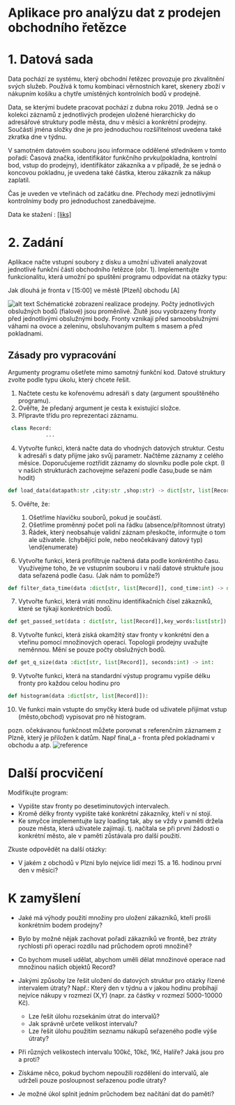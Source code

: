# Aplikace pro analýzu dat z prodejen obchodního řetězce


# 1. Datová sada

Data pochází ze systému, který obchodní řetězec provozuje pro zkvalitnění svých služeb. Používá k tomu kombinaci věrnostních karet, skenery zboží v nákupním košíku a chytře umístěných kontrolních bodů v prodejně. 

Data, se kterými budete pracovat pochází z dubna roku 2019. Jedná se o kolekci záznamů z jednotlivých prodejen uložené hierarchicky do adresářové struktury podle města, dnu v měsíci a konkrétní prodejny.
Součástí jména složky dne je pro jednoduchou rozšířitelnost uvedena také zkratka dne v týdnu.

V samotném datovém souboru jsou informace oddělené středníkem v tomto pořadí: 
Časová značka, identifikátor funkčního prvku(pokladna, kontrolní bod, vstup do prodejny), identifikátor zákazníka a v případě, že se jedná o koncovou pokladnu, je uvedena také částka, kterou zákazník za nákup zaplatil.

Čas je uveden ve vteřinách od začátku dne.
Přechody mezi jednotlivými kontrolnímy body pro jednoduchost zanedbávejme.

Data ke stažení : 
[[liks]](https://liks.fav.zcu.cz/adt/exam/service/download-data?filename=cities.zip)

# 2. Zadání

Aplikace načte vstupní soubory z disku a umožní uživateli analyzovat jednotlivé funkční části obchodního řetězce (obr. 1). 
Implementujte funkcionalitu, která umožní po spuštění programu odpovídat na otázky typu: 

Jak dlouhá je fronta v [15:00] ve městě [Plzeň] obchodu [A]

![alt text](img/sho.png)
Schématické zobrazení realizace prodejny. Počty jednotlivých obslužných bodů (fialové) jsou proměnlivé. Žlutě jsou vyobrazeny fronty před jednotlivými obslužnými body. Fronty vznikají před samoobslužnými váhami na ovoce a zeleninu, obsluhovaným pultem s masem a před pokladnami. 

## Zásady pro vypracování
Argumenty programu ošetřete mimo samotný funkční kod.
Datové struktury zvolte podle typu úkolu, který chcete řešit. 

1. Načtete cestu ke kořenovému adresáři s daty (argument spouštěného programu).
2. Ověřte, že předaný argument je cesta k existující složce. 
3. Připravte třídu pro reprezentaci záznamu. 

```python
 class Record:
            ...
```
4. Vytvořte funkci, která načte data do vhodných datových struktur. Cestu k adresáři s daty přijme jako svůj parametr. Načtěme záznamy z celého měsíce. Doporučujeme roztřídit záznamy do slovníku podle pole ckpt. (I v našich strukturách zachovejme seřazení podle času,bude se nám hodit)

```python
def load_data(datapath:str ,city:str ,shop:str) -> dict[str, list[Record]]
```

5. Ověřte, že:
    1. Ošetříme hlavičku souborů, pokud je součástí. 
    2. Ošetříme proměnný počet polí na řádku (absence/přítomnost útraty)
    3. Řádek, který neobsahuje validní záznam přeskočte, informujte o tom ale uživatele. (chybějící pole, nebo neočekávaný datový typ)
    \end{enumerate}

6. Vytvořte funkci, která profiltruje načtená data podle konkréntího času. Využívejme toho, že ve vstupním souboru i v naší datové struktuře jsou data seřazená podle času. (Jak nám to pomůže?)

```python
def filter_data_time(data :dict[str, list[Record]], cond_time:int) -> dict[str, list[Record]]
```

7. Vytvořte funkci, která vrátí množinu identifikačních čísel zákazníků, které se týkají konkrétních bodů. 

```python
def get_passed_set(data : dict[str, list[Record]],key_words:list[str]) -> set[int]
```

8. Vytvořte funkci, která získá okamžitý stav fronty v konkrétní den a vteřinu pomocí množinových operací. Topologii prodejny uvažujte neměnnou. Mění se pouze počty obslužných bodů. 
```python 
def get_q_size(data :dict[str, list[Record]], seconds:int) -> int:   
```

9.  Vytvořte funkci, která na standardní výstup programu vypíše délku fronty pro každou celou hodinu pro

```python
def histogram(data :dict[str, list[Record]]):
```

10. Ve funkci main vstupte do smyčky která bude od uživatele přijímat vstup (město,obchod) vypisovat pro ně histogram.

pozn. očekávanou funkčnost můžete porovnat s referenčním záznamem z Plzně, který je přiložen k datům. Např final_a - fronta před pokladnami v obchodu a atp. 
![reference](img/ref.png)

# Další procvičení

Modifikujte program: 

- Vypište stav fronty po desetiminutových intervalech.
- Kromě délky fronty vypište také konkrétní zákazníky, kteří v ní stojí. 
- Ke smyčce implementujte lazy loading tak, aby se vždy v paměti držela pouze města, která uživatele zajímají. tj. načítala se při první žádosti o konkrétní město, ale v paměti zůstávala pro další použití.  

Zkuste odpovědět na další otázky: 


- V jakém z obchodů v Plzni bylo nejvíce lidí mezi 15. a 16. hodinou první den v měsíci?

# K zamyšlení

- Jaké má výhody použití množiny pro uložení zákazníků, kteří prošli konkrétním bodem prodejny?
- Bylo by možné nějak zachovat pořadí zákazníků ve frontě, bez ztráty rychlosti při operaci rozdílu nad průchodem oproti množině? 
- Co bychom museli udělat, abychom uměli dělat množinové operace nad množinou našich objektů Record? 

- Jakými způsoby lze řešit uložení do datových struktur pro otázky řízené intervalem útraty? Např.: Který den v týdnu a v jakou hodinu probíhají nejvíce nákupy v rozmezí (X,Y) (napr. za částky v rozmezí 5000-10000 Kč).
  - Lze řešit úlohu rozsekáním útrat do intervalů? 
  - Jak správně určete velikost intervalu?     
  - Lze řešit úlohu použitím seznamu nákupů seřazeného podle výše útraty?
  
- Při různých velikostech intervalu  100kč, 10kč, 1Kč, Halíře? Jaká jsou pro a proti?  
- Získáme něco, pokud bychom nepoužili rozdělení do intervalů, ale udrželi pouze posloupnost seřazenou podle útraty?
    
- Je možné úkol splnit jedním průchodem bez načítání dat do paměti?  


